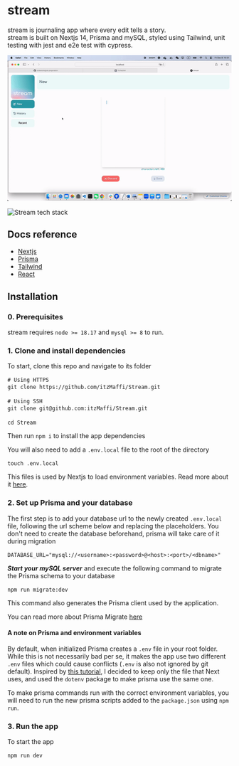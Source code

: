 # stream

stream is journaling app where every edit tells a story. <br>
stream is built on Nextjs 14, Prisma and mySQL, styled using Tailwind, unit testing with jest and e2e test with cypress.
<br>

![Stream intro](https://github.com/muzixiaowuwuyi/Stream/blob/main/assets/stream.gif)

![Stream tech stack](https://github.com/muzixiaowuwuyi/Stream/blob/main/assets/Tech%20stack.jpg)

## Docs reference

- [Nextjs](https://nextjs.org/docs)
- [Prisma](https://www.prisma.io/docs)
- [Tailwind](https://tailwindcss.com/docs/installation)
- [React](https://react.dev/reference/react)

## Installation

### 0. Prerequisites

stream requires `node >= 18.17` and `mysql >= 8` to run.

### 1. Clone and install dependencies

To start, clone this repo and navigate to its folder

```
# Using HTTPS
git clone https://github.com/itzMaffi/Stream.git

# Using SSH
git clone git@github.com:itzMaffi/Stream.git

cd Stream
```

Then run `npm i` to install the app dependencies

You will also need to add a `.env.local` file to the root of the directory

```
touch .env.local
```

This files is used by Nextjs to load environment variables.
Read more about it [here](https://nextjs.org/docs/pages/building-your-application/configuring/environment-variables#loading-environment-variables).

### 2. Set up Prisma and your database

The first step is to add your database url to the newly created `.env.local` file, following the url scheme below and replacing the placeholders. You don't need to create the database beforehand, prisma will take care of it during migration

```
DATABASE_URL="mysql://<username>:<password>@<host>:<port>/<dbname>"
```

**_Start your mySQL server_** and execute the following command to migrate the Prisma schema to your database

```
npm run migrate:dev
```

This command also generates the Prisma client used by the application.

You can read more about Prisma Migrate [here](https://www.prisma.io/docs/concepts/components/prisma-migrate)

#### A note on Prisma and environment variables

By default, when initialized Prisma creates a `.env` file in your root folder. While this is not necessarily bad per se, it makes the app use two different `.env` files which could cause conflicts (`.env` is also not ignored by git default). Inspired by [this tutorial](https://www.sammeechward.com/prisma-and-nextjs), I decided to keep only the file that Next uses, and used the `dotenv` package to make prisma use the same one.

To make prisma commands run with the correct environment variables, you will need to run the new prisma scripts added to the `package.json` using `npm run`.

### 3. Run the app

To start the app

```
npm run dev
```
